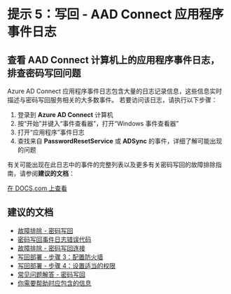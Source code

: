 <properties
    pageTitle="Tip 5: WRITEBACK - Look at the application event log on your AAD Connect machine to troubleshoot password writeback"
    description="从客户体验总结的重要提示 - 提示 5"
    service="microsoft.aad"
    resource="Microsoft_AAD_IAM"
    authors="gahug"
    displayOrder="500"
    selfHelpType="resource"
    resourceTags="sspr_passwordreset"
    cloudEnvironments="public"
 />

# <a name="tip-5-writeback---aad-connect-application-event-log"></a>提示 5：写回 - AAD Connect 应用程序事件日志
## <a name="look-at-the-application-event-log-on-your-aad-connect-machine-to-troubleshoot-password-writeback"></a>查看 AAD Connect 计算机上的应用程序事件日志，排查密码写回问题
Azure AD Connect 应用程序事件日志包含大量的日志记录信息，这些信息实时描述与密码写回服务相关的大多数事件。 若要访问该日志，请执行以下步骤：

1. 登录到 **Azure AD Connect** 计算机
2. 按“开始”并键入“事件查看器”，打开“Windows 事件查看器”
3. 打开“应用程序”事件日志
4. 查找来自 **PasswordResetService** 或 **ADSync** 的事件，详细了解可能出现的问题

有关可能出现在此日志中的事件的完整列表以及更多有关密码写回的故障排除指南，请参阅**建议的文档**：




[在 DOCS.com 上查看](https://docs.microsoft.com/azure/active-directory/active-directory-passwords-getting-started#tip-5-writeback---look-at-the-application-event-log-on-your-aad-connect-machine-to-troubleshoot-password-writeback)

## <a name="recommended-documents"></a>**建议的文档**
* [故障排除 - 密码写回](https://docs.microsoft.com/azure/active-directory/active-directory-passwords-troubleshoot#troubleshoot-password-writeback)
* [密码写回事件日志错误代码](https://docs.microsoft.com/azure/active-directory/active-directory-passwords-troubleshoot#password-writeback-event-log-error-codes)
* [故障排除 - 密码写回连接](https://docs.microsoft.com/azure/active-directory/active-directory-passwords-troubleshoot#troubleshoot-password-writeback-connectivity)
* [写回部署 - 步骤 3：配置防火墙](#step-3-configure-your-firewall)
* [写回部署 - 步骤 4：设置适当的权限](#step-4-set-up-the-appropriate-active-directory-permissions)
* [常见问题解答 - 密码写回](https://docs.microsoft.com/azure/active-directory/active-directory-passwords-faq#password-writeback)
* [你需要帮助时应包含的信息](https://docs.microsoft.com/azure/active-directory/active-directory-passwords-troubleshoot#information-to-include-when-you-need-help)

